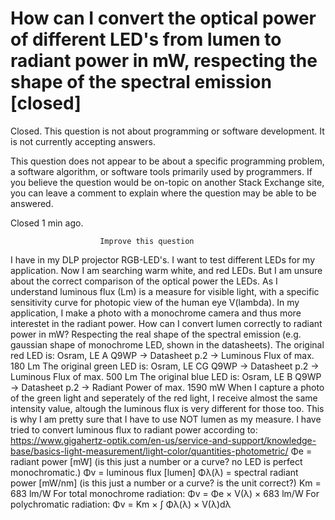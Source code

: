 
# How can I convert the optical power of different LED's from lumen to radiant power in mW, respecting the shape of the spectral emission [closed]







Closed. This question is not about programming or software development. It is not currently accepting answers.
                        
                    










 This question does not appear to be about a specific programming problem, a software algorithm, or software tools primarily used by programmers. If you believe the question would be on-topic on another Stack Exchange site, you can leave a comment to explain where the question may be able to be answered.


Closed 1 min ago.







                        Improve this question
                    



I have in my DLP projector RGB-LED's. I want to test different LEDs for my application.
Now I am searching warm white, and red LEDs. But I am unsure about the correct comparison of the optical power the LEDs. As I understand luminous flux (Lm) is a measure for visible light, with a specific sensitivity curve for photopic view of the human eye V(lambda). In my application, I make a photo with a monochrome camera and thus more interestet in the radiant power. How can I convert lumen correctly to radiant power in mW? Respecting the real shape of the spectral emission (e.g. gaussian shape of monochrome LED, shown in the datasheets).
The original red LED is: Osram, LE A Q9WP -> Datasheet p.2 -> Luminous Flux of max. 180 Lm
The original green LED is: Osram, LE CG Q9WP -> Datasheet p.2 -> Luminous Flux of max. 500 Lm
The original blue LED is: Osram, LE B Q9WP -> Datasheet p.2 -> Radiant Power of max. 1590 mW
When I capture a photo of the green light and seperately of the red light, I receive almost the same intensity value, altough the luminous flux is very different for those too. This is why I am pretty sure that I have to use NOT lumen as my measure.
I have tried to convert luminous flux to radiant power according to:
https://www.gigahertz-optik.com/en-us/service-and-support/knowledge-base/basics-light-measurement/light-color/quantities-photometric/
Φe = radiant power [mW] (is this just a number or a curve? no LED is perfect monochromatic.)
Φv = luminous flux [lumen]
Φλ(λ) = spectral radiant power [mW/nm] (is this just a number or a curve? is the unit correct?)
Km = 683 lm/W
For total monochrome radiation: Φv = Φe × V(λ) × 683 lm/W
For polychromatic radiation: Φv =  Km × ∫ Φλ(λ) × V(λ)dλ

        